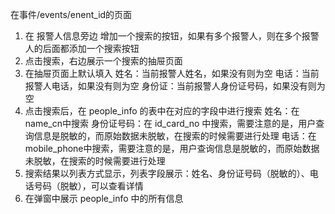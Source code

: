在事件/events/enent_id的页面

1. 在 报警人信息旁边 增加一个搜索的按钮，如果有多个报警人，则在多个报警人的后面都添加一个搜索按钮
2. 点击搜索，右边展示一个搜索的抽屉页面
3. 在抽屉页面上默认填入
    姓名：当前报警人姓名，如果没有则为空
    电话：当前报警人电话，如果没有则为空
    身份证：当前报警人身份证号码，如果没有则为空
4. 点击搜索后，在 people_info 的表中在对应的字段中进行搜索
    姓名：在name_cn中搜索
    身份证号码：在 id_card_no 中搜索，需要注意的是，用户查询信息是脱敏的，而原始数据未脱敏，在搜索的时候需要进行处理
    电话：在mobile_phone中搜索，需要注意的是，用户查询信息是脱敏的，而原始数据未脱敏，在搜索的时候需要进行处理
5. 搜索结果以列表方式显示，列表字段展示：姓名、身份证号码（脱敏的）、电话号码（脱敏），可以查看详情
6. 在弹窗中展示 people_info 中的所有信息
    